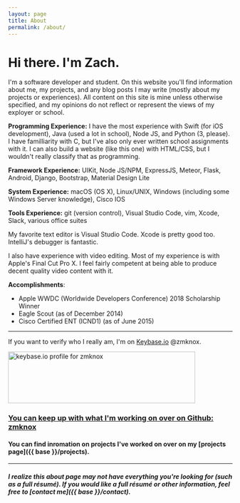 ```yaml
---
layout: page
title: About
permalink: /about/
---
```


# Hi there. I'm Zach.

I'm a software developer and student. On this website you'll find information about me,
my projects, and any blog posts I may write (mostly about my projects or experiences).
All content on this site is mine unless otherwise specified, and my opinions do not reflect
or represent the views of my exployer or school.

**Programming Experience:** I have the most experience with Swift (for iOS development),
Java (used a lot in school), Node JS, and Python (3, please).  I have familliarity with C,
but I've also only ever written school assignments with it. I can also build a website (like
this one) with HTML/CSS, but I wouldn't really classify that as programming.

**Framework Experience:** UIKit, Node JS/NPM, ExpressJS, Meteor, Flask, Android, Django, Bootstrap, Material Design Lite

**System Experience:** macOS (OS X), Linux/UNIX, Windows (including some Windows Server knowledge), Cisco IOS

**Tools Experience:** git (version control), Visual Studio Code, vim, Xcode, Slack, various office suites

My favorite text editor is Visual Studio Code. Xcode is pretty good too. IntelliJ's debugger is fantastic.

I also have experience with video editing. Most of my experience is with Apple's Final Cut Pro X.
I feel fairly competent at being able to produce decent quality video content with it.

**Accomplishments**:
-   Apple WWDC (Worldwide Developers Conference) 2018 Scholarship Winner
-   Eagle Scout (as of December 2014)
-   Cisco Certified ENT (ICND1) (as of June 2015)

---------------------------

If you want to verify who I really am, I'm on [Keybase.io](https://keybase.io/) @zmknox.

<a href="https://keybase.io/zmknox"><img src="https://keybase.onlineth.com/zmknox.png?theme=dark" width="420" height="116" alt="keybase.io profile for zmknox"></a>

### [You can keep up with what I'm working on over on Github: <i class="fab fa-github"></i> zmknox](https://github.com/zmknox)

#### You can find inromation on projects I've worked on over on my [projects page]({{ base }}/projects).

---------------------------

##### I realize this about page may not have everything you're looking for (such as a full résumé). If you would like a full résumé or other information, feel free to [contact me]({{ base }}/contact).

